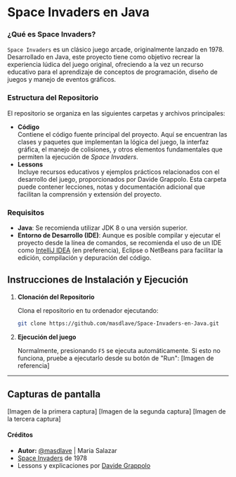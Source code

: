 # Space Invaders en Java

### ¿Qué es Space Invaders?

`Space Invaders` es un clásico juego arcade, originalmente lanzado en 1978. Desarrollado en Java, este proyecto tiene como objetivo recrear la experiencia lúdica del juego original, ofreciendo a la vez un recurso educativo para el aprendizaje de conceptos de programación, diseño de juegos y manejo de eventos gráficos.

### Estructura del Repositorio
El repositorio se organiza en las siguientes carpetas y archivos principales:
- **Código**  
  Contiene el código fuente principal del proyecto. Aquí se encuentran las clases y paquetes que implementan la lógica del juego, la interfaz gráfica, el manejo de colisiones, y otros elementos fundamentales que permiten la ejecución de _Space Invaders_.
- **Lessons**  
  Incluye recursos educativos y ejemplos prácticos relacionados con el desarrollo del juego, proporcionados por Davide Grappolo. Esta carpeta puede contener lecciones, notas y documentación adicional que facilitan la comprensión y extensión del proyecto.

### Requisitos

- **Java**: Se recomienda utilizar JDK 8 o una versión superior.
- **Entorno de Desarrollo (IDE)**: Aunque es posible compilar y ejecutar el proyecto desde la línea de comandos, se recomienda el uso de un IDE como [IntelliJ IDEA](https://www.jetbrains.com/idea/download/?section=windows) (en preferencia), Eclipse o NetBeans para facilitar la edición, compilación y depuración del código.

## Instrucciones de Instalación y Ejecución

1. **Clonación del Repositorio**

   Clona el repositorio en tu ordenador ejecutando:

   ```bash
   git clone https://github.com/masdlave/Space-Invaders-en-Java.git

3. **Ejecución del juego**

   Normalmente, presionando `F5` se ejecuta automáticamente. Si esto no funciona, pruebe a ejecutarlo desde su botón de "Run":
   [Imagen de referencia]

---

## Capturas de pantalla
[Imagen de la primera captura]
[Imagen de la segunda captura]
[Imagen de la tercera captura]

#### Créditos
- **Autor:** [@masdlave](https://github.com/masdlave) | Maria Salazar
- [Space Invaders](https://www.space-invaders.com/home/) de 1978
- Lessons y explicaciones por [Davide Grappolo](https://x.com/davidegrappolo)

